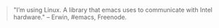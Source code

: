 > "I’m using Linux. A library that emacs uses to communicate with Intel hardware."
>  – Erwin, #emacs, Freenode.
